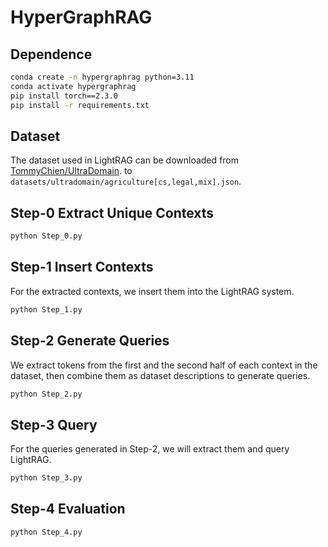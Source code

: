 # HyperGraphRAG

## Dependence
```bash
conda create -n hypergraphrag python=3.11
conda activate hypergraphrag
pip install torch==2.3.0
pip install -r requirements.txt
```

## Dataset
The dataset used in LightRAG can be downloaded from [TommyChien/UltraDomain](https://huggingface.co/datasets/TommyChien/UltraDomain). to `datasets/ultradomain/agriculture[cs,legal,mix].json`.

## Step-0 Extract Unique Contexts
```bash
python Step_0.py
```

## Step-1 Insert Contexts
For the extracted contexts, we insert them into the LightRAG system.
```bash
python Step_1.py
```

## Step-2 Generate Queries
We extract tokens from the first and the second half of each context in the dataset, then combine them as dataset descriptions to generate queries.
```bash
python Step_2.py
```

## Step-3 Query
For the queries generated in Step-2, we will extract them and query LightRAG.
```bash
python Step_3.py
```

## Step-4 Evaluation
```bash
python Step_4.py
```
